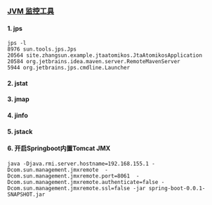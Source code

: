 ### [JVM 监控工具](https://docs.oracle.com/javase/8/docs/technotes/tools/unix)
#### 1. jps 
```
jps -l 
8976 sun.tools.jps.Jps
20564 site.zhangsun.example.jtaatomikos.JtaAtomikosApplication 
20584 org.jetbrains.idea.maven.server.RemoteMavenServer
5944 org.jetbrains.jps.cmdline.Launcher
```
#### 2. jstat
#### 3. jmap
#### 4. jinfo
#### 5. jstack

#### 6. 开启Springboot内置Tomcat JMX

```
java -Djava.rmi.server.hostname=192.168.155.1 -Dcom.sun.management.jmxremote  -Dcom.sun.management.jmxremote.port=8061  -Dcom.sun.management.jmxremote.authenticate=false -Dcom.sun.management.jmxremote.ssl=false -jar spring-boot-0.0.1-SNAPSHOT.jar
```
